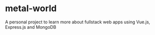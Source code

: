 # metal-world
A personal project to learn more about fullstack web apps using Vue.js, Express.js and MongoDB
